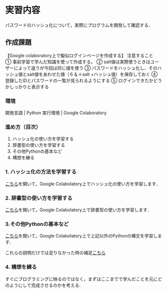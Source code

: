 # 実習内容

パスワードのハッシュ化について，実際にプログラムを開発して確認する．

## 作成課題
【Google colaboratory上で擬似ログインページを作成する】
注意すること　
①	事前学習で学んだ知識を使って作成する。
②	salt値は実際使うときはユーザーによって違うが今回は同じ値を使う
③	パスワードをハッシュ化し、そのハッシュ値とsalt値をあわせた値（６＆＋salt +ハッシュ値）を保存しておく
④	登録したIDとパスワードの一覧が見られるようにする
⑤	ログインできたかどうかしっかりと表示する

### 環境

開発言語 | Python
実行環境 | Google Colaboratory

### 進め方（目次）

1. ハッシュ化の使い方を学習する
2. 辞書型の使い方を学習する
3. その他Pythonの基本など
4. 構想を練る


### 1. ハッシュ化の方法を学習する

[こちら](https://colab.research.google.com/github/uemotota/Colab/blob/master/hash.ipynb)を開いて，Google Colabolatory上でハッシュ化の使い方を学習します．

### 2. 辞書型の使い方を学習する

[こちら](https://colab.research.google.com/github/uemotota/Colab/blob/master/List.ipynb)を開いて，Google Colabolatory上で辞書型の使い方を学習します．

### 3.その他Pythonの基本など

[こちら](https://colab.research.google.com/github/uemotota/Colab/blob/master/List.ipynb)を開いて，Google Colabolatory上で上記以外のPythonの構文を学習します．

これらの説明だけでは足りなかった時の補足[こちら](https://qiita.com/AI_Academy/items/b97b2178b4d10abe0adb)

### 4. 構想を練る

すぐにプログラミングに映るのではなく，まずはここまでで学んだことを元にどのようにして完成させるのかを考える.
